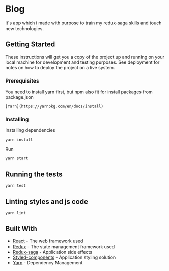 # Blog

It's app which i made with purpose to train my redux-saga skills and touch new technologies.

## Getting Started

These instructions will get you a copy of the project up and running on your local machine for development and testing purposes. See deployment for notes on how to deploy the project on a live system.

### Prerequisites

You need to install yarn first, but npm also fit for install packages from package.json

```
[Yarn](https://yarnpkg.com/en/docs/install)
```

### Installing

Installing dependencies

```
yarn install
```

Run

```
yarn start
```

## Running the tests

```
yarn test
```

## Linting styles and js code

```
yarn lint
```

## Built With

* [React](https://reactjs.org/) - The web framework used
* [Redux](https://redux.js.org/) - The state management framework used
* [Redux-saga](https://redux-saga.js.org/) - Application side effects
* [Styled-components](https://www.styled-components.com/) - Application styling solution
* [Yarn](https://yarnpkg.com/) - Dependency Management
